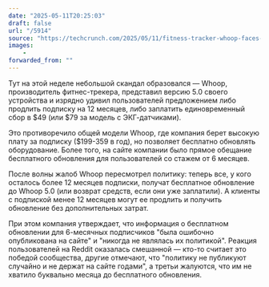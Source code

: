 ```yaml
---
date: "2025-05-11T20:25:03"
draft: false
url: "/5914"
source: "https://techcrunch.com/2025/05/11/fitness-tracker-whoop-faces-unhappy-customers-over-upgrade-policy/"
images:
    -
forwarded_from: ""
---
```


Тут на этой неделе небольшой скандал образовался — Whoop, производитель фитнес-трекера, представил версию 5.0 своего устройства и изрядно удивил пользователей предложением либо продлить подписку на 12 месяцев, либо заплатить единовременный сбор в $49 (или $79 за модель с ЭКГ-датчиками).

Это противоречило общей модели Whoop, где компания берет высокую плату за подписку ($199-359 в год), но позволяет бесплатно обновлять оборудование. Более того, на сайте компании было прямое обещание бесплатного обновления для пользователей со стажем от 6 месяцев.

После волны жалоб Whoop пересмотрел политику: теперь все, у кого осталось более 12 месяцев подписки, получат бесплатное обновление до Whoop 5.0 (или возврат средств, если они уже заплатили). А клиенты с подпиской менее 12 месяцев могут ее продлить и получить обновление без дополнительных затрат.

При этом компания утверждает, что информация о бесплатном обновлении для 6-месячных подписчиков "была ошибочно опубликована на сайте" и "никогда не являлась их политикой". Реакция пользователей на Reddit оказалась смешанной — кто-то считает это победой сообщества, другие отмечают, что "политику не публикуют случайно и не держат на сайте годами", а третьи жалуются, что им не хватило буквально месяца до бесплатного обновления.
